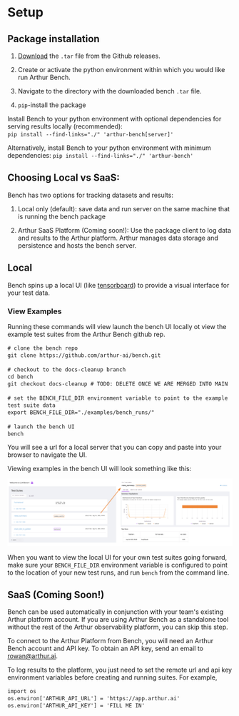 # Setup

## Package installation

1. [Download](https://github.com/arthur-ai/bench/releases) the `.tar` file from the Github releases. 

2. Create or activate the python environment within which you would like run Arthur Bench.

3. Navigate to the directory with the downloaded bench `.tar` file.

4. `pip`-install the package

Install Bench to your python environment with optional dependencies for serving results locally (recommended):  
`pip install --find-links="./" 'arthur-bench[server]'`

Alternatively, install Bench to your python environment with minimum dependencies:
`pip install --find-links="./" 'arthur-bench'`

## Choosing Local vs SaaS:

Bench has two options for tracking datasets and results:

1) Local only (default): save data and run server on the same machine that is running the bench package

2) Arthur SaaS Platform (Coming soon!): Use the package client to log data and results to the Arthur platform. Arthur manages data storage and persistence and hosts the bench server.

## Local

Bench spins up a local UI (like [tensorboard](https://www.tensorflow.org/tensorboard)) to provide a visual interface for your test data. 

### View Examples

Running these commands will view launch the bench UI locally ot view the example test suites from the Arthur Bench github rep.

```
# clone the bench repo
git clone https://github.com/arthur-ai/bench.git

# checkout to the docs-cleanup branch
cd bench
git checkout docs-cleanup # TODO: DELETE ONCE WE ARE MERGED INTO MAIN

# set the BENCH_FILE_DIR environment variable to point to the example test suite data
export BENCH_FILE_DIR="./examples/bench_runs/"

# launch the bench UI
bench
```
You will see a url for a local server that you can copy and paste into your browser to navigate the UI.

Viewing examples in the bench UI will look something like this:
<p align="center">
<img src="./_static/img/Bench_UI_Screenshot.png" alt="Examples UI" width="1100"/>

When you want to view the local UI for your own test suites going forward, make sure your `BENCH_FILE_DIR` environment variable is configured to point to the location of your new test runs, and run `bench` from the command line.

## SaaS (Coming Soon!)

Bench can be used automatically in conjunction with your team's existing Arthur platform account. If you are using Arthur Bench as a standalone tool without the rest of the Arthur observability platform, you can skip this step.

To connect to the Arthur Platform from Bench, you will need an Arthur Bench account and API key. To obtain an API key, send an email to rowan@arthur.ai.

To log results to the platform, you just need to set the remote url and api key environment variables before creating and running suites. For example,  
```
import os
os.environ['ARTHUR_API_URL'] = 'https://app.arthur.ai'
os.environ['ARTHUR_API_KEY'] = 'FILL ME IN'
```

